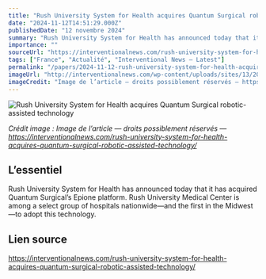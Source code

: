 ```yaml
---
title: "Rush University System for Health acquires Quantum Surgical robotic-assisted technology"
date: "2024-11-12T14:51:29.000Z"
publishedDate: "12 novembre 2024"
summary: "Rush University System for Health has announced today that it has acquired Quantum Surgical’s Epione platform. Rush University Medical Center is among a select group of hospitals nationwide—and the first in the Midwest—to adopt this technology."
importance: ""
sourceUrl: "https://interventionalnews.com/rush-university-system-for-health-acquires-quantum-surgical-robotic-assisted-technology/"
tags: ["France", "Actualité", "Interventional News — Latest"]
permalink: "/papers/2024-11-12-rush-university-system-for-health-acquires-quantum-surgical-robotic-assisted-technology"
imageUrl: "http://interventionalnews.com/wp-content/uploads/sites/13/2024/11/Arslan_Rush-1024x683.png"
imageCredit: "Image de l’article — droits possiblement réservés — https://interventionalnews.com/rush-university-system-for-health-acquires-quantum-surgical-robotic-assisted-technology/"
---
```


![Rush University System for Health acquires Quantum Surgical robotic-assisted technology](http://interventionalnews.com/wp-content/uploads/sites/13/2024/11/Arslan_Rush-1024x683.png)

*Crédit image : Image de l’article — droits possiblement réservés — https://interventionalnews.com/rush-university-system-for-health-acquires-quantum-surgical-robotic-assisted-technology/*

## L’essentiel

Rush University System for Health has announced today that it has acquired Quantum Surgical’s Epione platform. Rush University Medical Center is among a select group of hospitals nationwide—and the first in the Midwest—to adopt this technology.

## Lien source

https://interventionalnews.com/rush-university-system-for-health-acquires-quantum-surgical-robotic-assisted-technology/
